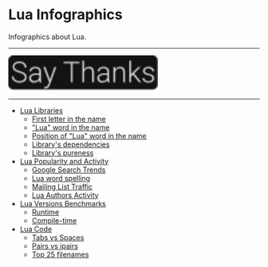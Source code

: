 # Lua Infographics
Infographics about Lua.

---

__[<img src="https://raw.githubusercontent.com/GitSparTV/GitSparTV/main/saythanks.svg" width="300">](https://gitspartv.github.io/GitSparTV/saythanks.html)__

---

- [Lua Libraries](lua-libraries/lua-libraries.md)
  - [First letter in the name](lua-libraries/lua-libraries.md#first-letter-in-the-name)
  - ["Lua" word in the name](lua-libraries/lua-libraries.md#lua-word-in-the-name)
  - [Position of "Lua" word in the name](lua-libraries/lua-libraries.md#position-of-lua-word-in-the-name)
  - [Library's dependencies](lua-libraries/lua-libraries.md#librarys-dependencies)
  - [Library's pureness](lua-libraries/lua-libraries.md#librarys-pureness)
- [Lua Popularity and Activity](lua-popularity/lua-popularity-activity.md)
  - [Google Search Trends](lua-popularity/lua-popularity-activity.md#google-search-trends)
  - [Lua word spelling](lua-popularity/lua-popularity-activity.md#lua-word-spelling)
  - [Mailing List Traffic](lua-popularity/lua-popularity-activity.md#traffic)
  - [Lua Authors Activity](lua-popularity/lua-popularity-activity.md#total-emails)
- [Lua Versions Benchmarks](lua-benchmark/lua-benchmark.md)
  - [Runtime](lua-benchmark/lua-benchmark.md#runtime)
  - [Compile-time](lua-benchmark/lua-benchmark.md#compile-time)
- [Lua Code](lua-code/lua-code.md)
  - [Tabs vs Spaces](lua-code/lua-code.md#tabs-vs-spaces)
  - [Pairs vs ipairs](lua-code/lua-code.md#pairs-vs-ipairs)
  - [Top 25 filenames](lua-code/lua-code.md#top-25-filenames)